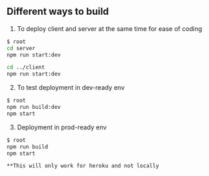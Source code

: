 ## Different ways to build


1. To deploy client and server at the same time for ease of coding

```sh
$ root
cd server
npm run start:dev

cd ../client
npm run start:dev
```

2. To test deployment in dev-ready env
```sh
$ root
npm run build:dev
npm start
```

3. Deployment in prod-ready env
```sh
$ root
npm run build
npm start

**This will only work for heroku and not locally
```
